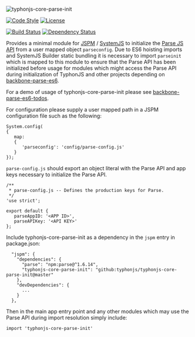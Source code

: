 ![typhonjs-core-parse-init](http://i.imgur.com/DRT8riA.png)

[![Code Style](https://img.shields.io/badge/code%20style-allman-yellowgreen.svg?style=flat)](https://en.wikipedia.org/wiki/Indent_style#Allman_style)
[![License](https://img.shields.io/badge/license-MIT-yellowgreen.svg?style=flat)](https://github.com/typhonjs/typhonjs-core-parse-init/blob/master/LICENSE)

[![Build Status](https://travis-ci.org/typhonjs-backbone-parse/typhonjs-core-parse-init.svg?branch=master)](https://travis-ci.org/typhonjs-backbone-parse/typhonjs-core-parse-init)
[![Dependency Status](https://www.versioneye.com/user/projects/568e365e9c1b9802eb000001/badge.svg?style=flat)](https://www.versioneye.com/user/projects/568e365e9c1b9802eb000001)

Provides a minimal module for [JSPM](http://jspm.io) / [SystemJS](https://github.com/systemjs/systemjs) to initialize the [Parse JS API](http://www.parse.com) from a user mapped object `parseconfig`. Due to ES6 hoisting imports and SystemJS Builder static bundling it is necessary to import `parseinit` which is mapped to this module to ensure that the Parse API has been initialized before usage for modules which might access the Parse API during initialization of TyphonJS and other projects depending on [backbone-parse-es6](https://github.com/typhonjs-parse/backbone-parse-es6). 

For a demo of usage of typhonjs-core-parse-init please see [backbone-parse-es6-todos](https://github.com/typhonjs-demos/backbone-parse-es6-todos). 

For configuration please supply a user mapped path in a JSPM configuration file such as the following:
```
System.config(
{
   map:
   {
      'parseconfig': 'config/parse-config.js'
   }
});
```

`parse-config.js` should export an object literal with the Parse API and app keys necessary to initialize the Parse API. 

```
/**
 * parse-config.js -- Defines the production keys for Parse.
 */
'use strict';

export default {
   parseAppID: '<APP ID>',
   parseAPIKey: '<API KEY>'
};
```

Include typhonjs-core-parse-init as a dependency in the `jspm` entry in package.json:
```
  "jspm": {
    "dependencies": {
      "parse": "npm:parse@^1.6.14",
      "typhonjs-core-parse-init": "github:typhonjs/typhonjs-core-parse-init@master"
    },
    "devDependencies": {
      ...    
    }
  },
```

Then in the main app entry point and any other modules which may use the Parse API during import resolution simply include:
```
import 'typhonjs-core-parse-init'
```
